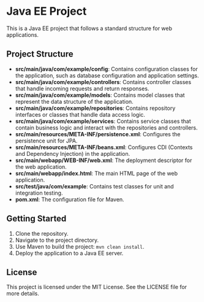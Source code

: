 # Java EE Project

This is a Java EE project that follows a standard structure for web applications. 

## Project Structure

- **src/main/java/com/example/config**: Contains configuration classes for the application, such as database configuration and application settings.
- **src/main/java/com/example/controllers**: Contains controller classes that handle incoming requests and return responses.
- **src/main/java/com/example/models**: Contains model classes that represent the data structure of the application.
- **src/main/java/com/example/repositories**: Contains repository interfaces or classes that handle data access logic.
- **src/main/java/com/example/services**: Contains service classes that contain business logic and interact with the repositories and controllers.
- **src/main/resources/META-INF/persistence.xml**: Configures the persistence unit for JPA.
- **src/main/resources/META-INF/beans.xml**: Configures CDI (Contexts and Dependency Injection) in the application.
- **src/main/webapp/WEB-INF/web.xml**: The deployment descriptor for the web application.
- **src/main/webapp/index.html**: The main HTML page of the web application.
- **src/test/java/com/example**: Contains test classes for unit and integration testing.
- **pom.xml**: The configuration file for Maven.

## Getting Started

1. Clone the repository.
2. Navigate to the project directory.
3. Use Maven to build the project: `mvn clean install`.
4. Deploy the application to a Java EE server.

## License

This project is licensed under the MIT License. See the LICENSE file for more details.